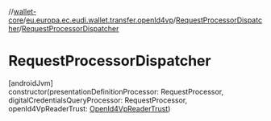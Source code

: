 //[wallet-core](../../../index.md)/[eu.europa.ec.eudi.wallet.transfer.openId4vp](../index.md)/[RequestProcessorDispatcher](index.md)/[RequestProcessorDispatcher](-request-processor-dispatcher.md)

# RequestProcessorDispatcher

[androidJvm]\
constructor(presentationDefinitionProcessor: RequestProcessor, digitalCredentialsQueryProcessor: RequestProcessor, openId4VpReaderTrust: [OpenId4VpReaderTrust](../-open-id4-vp-reader-trust/index.md))
